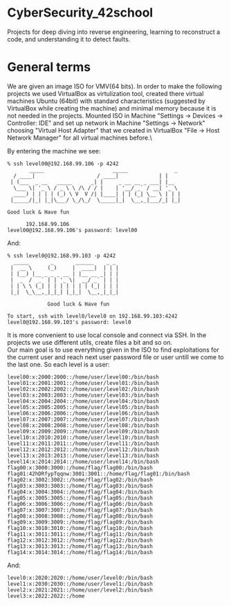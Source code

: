 # CyberSecurity_42school
Projects for deep diving into reverse engineering, learning to reconstruct a code, and understanding it to detect faults.

# General terms
We are given an image ISO for VMV(64 bits). In order to make the following projects we used VirtualBox as virtulization tool, created there virtual machines Ubuntu (64bit) with standard characteristics (suggested by VirtualBox while creating the machine) and minimal memory because it is not needed in the projects. Mounted ISO in Machine "Settings -> Devices -> Controller: IDE" and set up network in Machine "Settings -> Network" choosing "Virtual Host Adapter" that we created in VirtualBox "File -> Host Network Manager" for all virtual machines before.\

By entering the machine we see:

	% ssh level00@192.168.99.106 -p 4242
		   _____                      _____               _
	  / ____|                    / ____|             | |
	 | (___  _ __   _____      _| |     _ __ __ _ ___| |__
	  \___ \| '_ \ / _ \ \ /\ / / |    | '__/ _` / __| '_ \
	  ____) | | | | (_) \ V  V /| |____| | | (_| \__ \ | | |
	 |_____/|_| |_|\___/ \_/\_/  \_____|_|  \__,_|___/_| |_|

  	Good luck & Have fun

          192.168.99.106
	level00@192.168.99.106's password: level00

And:


	% ssh level0@192.168.99.103 -p 4242
	  _____       _       ______    _ _
	 |  __ \     (_)     |  ____|  | | |
	 | |__) |__ _ _ _ __ | |__ __ _| | |
	 |  _  /  _` | | '_ \|  __/ _` | | |
	 | | \ \ (_| | | | | | | | (_| | | |
	 |_|  \_\__,_|_|_| |_|_|  \__,_|_|_|

                 Good luck & Have fun

  	To start, ssh with level0/level0 on 192.168.99.103:4242
	level0@192.168.99.103's password: level0

It is more convenient to use local console and connect via SSH. In the projects we use different utils, create files a bit and so on.\
Our main goal is to use everything given in the ISO to find exploitations for the current user and reach next user password file or user untill we come to the last one. So each level is a user:

	level00:x:2000:2000::/home/user/level00:/bin/bash
	level01:x:2001:2001::/home/user/level01:/bin/bash
	level02:x:2002:2002::/home/user/level02:/bin/bash
	level03:x:2003:2003::/home/user/level03:/bin/bash
	level04:x:2004:2004::/home/user/level04:/bin/bash
	level05:x:2005:2005::/home/user/level05:/bin/bash
	level06:x:2006:2006::/home/user/level06:/bin/bash
	level07:x:2007:2007::/home/user/level07:/bin/bash
	level08:x:2008:2008::/home/user/level08:/bin/bash
	level09:x:2009:2009::/home/user/level09:/bin/bash
	level10:x:2010:2010::/home/user/level10:/bin/bash
	level11:x:2011:2011::/home/user/level11:/bin/bash
	level12:x:2012:2012::/home/user/level12:/bin/bash
	level13:x:2013:2013::/home/user/level13:/bin/bash
	level14:x:2014:2014::/home/user/level14:/bin/bash
	flag00:x:3000:3000::/home/flag/flag00:/bin/bash
	flag01:42hDRfypTqqnw:3001:3001::/home/flag/flag01:/bin/bash
	flag02:x:3002:3002::/home/flag/flag02:/bin/bash
	flag03:x:3003:3003::/home/flag/flag03:/bin/bash
	flag04:x:3004:3004::/home/flag/flag04:/bin/bash
	flag05:x:3005:3005::/home/flag/flag05:/bin/bash
	flag06:x:3006:3006::/home/flag/flag06:/bin/bash
	flag07:x:3007:3007::/home/flag/flag07:/bin/bash
	flag08:x:3008:3008::/home/flag/flag08:/bin/bash
	flag09:x:3009:3009::/home/flag/flag09:/bin/bash
	flag10:x:3010:3010::/home/flag/flag10:/bin/bash
	flag11:x:3011:3011::/home/flag/flag11:/bin/bash
	flag12:x:3012:3012::/home/flag/flag12:/bin/bash
	flag13:x:3013:3013::/home/flag/flag13:/bin/bash
	flag14:x:3014:3014::/home/flag/flag14:/bin/bash

And:

	level0:x:2020:2020::/home/user/level0:/bin/bash
	level1:x:2030:2030::/home/user/level1:/bin/bash
	level2:x:2021:2021::/home/user/level2:/bin/bash
	level3:x:2022:2022::/home